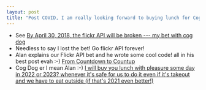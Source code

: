 ```yaml
---
layout: post
title: "Post COVID, I am really looking forward to buying lunch for Cog Dog aka Alan Levine"
---
```

* See [By April 30, 2018, the flickr API will be broken --- my bet with cog dog](http://rolandtanglao.com/2017/05/07/p1-cogdog-bet-flickr-api-broken-by-april-30-2018/)
* Needless to say I lost the bet! Go flickr API forever!
* Alan explains our Flickr API bet and he wrote some cool code!  all in his best post evah :-) [From Countdown to Countup](https://cogdogblog.com/2021/01/countdown-to-countup/)
*  Cog Dog er I mean Alan :-) [I will buy you lunch with pleasure some day in 2022 or 2023? whenever it's safe for us to do it even if it's takeout and we have to eat outside (if that's 2021 even better!)](https://twitter.com/rtanglao/status/1346646722743656448)